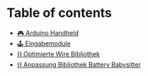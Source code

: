 # Table of contents

* [🎮 Arduino Handheld](README.md)
* [🕹 Eingabemodule](eingabemodule.md)
* [⛓ Optimierte Wire Bibliothek](optimierte-wire-bibliothek.md)
* [⛓ Anpassung Bibliothek Battery Babysitter](anpassung-bibliothek-battery-babysitter.md)
